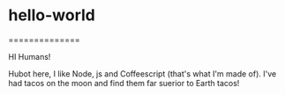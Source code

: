 # hello-world
==============

HI Humans!

Hubot here, I like Node, js and Coffeescript (that's what I'm made of).
I've had tacos on the moon and find them far suerior to Earth tacos!
